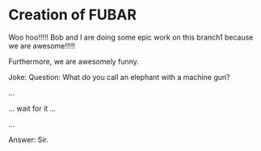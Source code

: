 <h1>Creation of FUBAR</h1>

Woo hoo!!!!! Bob and I are doing some epic work on this branch1 because we are awesome!!!!!

Furthermore, we are awesomely funny.

Joke:
Question: What do you call an elephant with a machine gun?

...

... wait for it ...

...

Answer: Sir.
